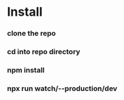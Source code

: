# Install

### clone the repo

### cd into repo directory

### npm install

### npx run watch/--production/dev

